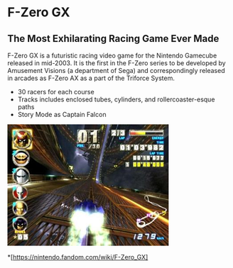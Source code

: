# F-Zero GX

## The Most Exhilarating Racing Game Ever Made

 F-Zero GX is a futuristic racing video game for the Nintendo Gamecube released in mid-2003. It is the first in the F-Zero series to be developed by Amusement Visions (a department of Sega) and correspondingly released in arcades as F-Zero AX as a part of the Triforce System.

- 30 racers for each course
- Tracks includes enclosed tubes, cylinders, and rollercoaster-esque paths
- Story Mode as Captain Falcon

![game](image.png)

*[https://nintendo.fandom.com/wiki/F-Zero_GX]

